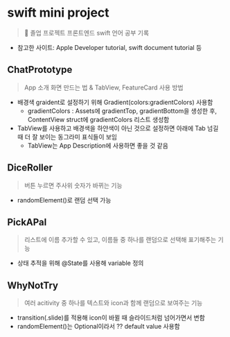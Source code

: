 # swift mini project 
> 📍 졸업 프로젝트 프론트엔드 swift 언어 공부 기록 
- 참고한 사이트: Apple Developer tutorial, swift document tutorial 등 

## ChatPrototype
> App 소개 화면 만드는 법 & TabView, FeatureCard 사용 방법 
- 배경색 graident로 설정하기 위해 Gradient(colors:gradientColors) 사용함
    - gradientColors : Assets에 gradientTop, gradientBottom을 생성한 후, ContentView struct에 gradientColors 리스트 생성함 
- TabView를 사용하고 배경색을 하얀색이 아닌 것으로 설정하면 아래에 Tab 넘길 때 더 잘 보이는 동그라미 표식들이 보임 
    - TabView는 App Description에 사용하면 좋을 것 같음

## DiceRoller
> 버튼 누르면 주사위 숫자가 바뀌는 기능
- randomElement()로 랜덤 선택 가능

## PickAPal
> 리스트에 이름 추가할 수 있고, 이름들 중 하나를 랜덤으로 선택해 표기해주는 기능
- 상태 추적을 위해 @State를 사용해 variable 정의 

## WhyNotTry
> 여러 acitivity 중 하나를 텍스트와 icon과 함께 랜덤으로 보여주는 기능 
- transition(.slide)를 적용해 icon이 바뀔 때 슬라이드처럼 넘어가면서 변함
- randomElement()는 Optional이라서 ?? default value 사용함 